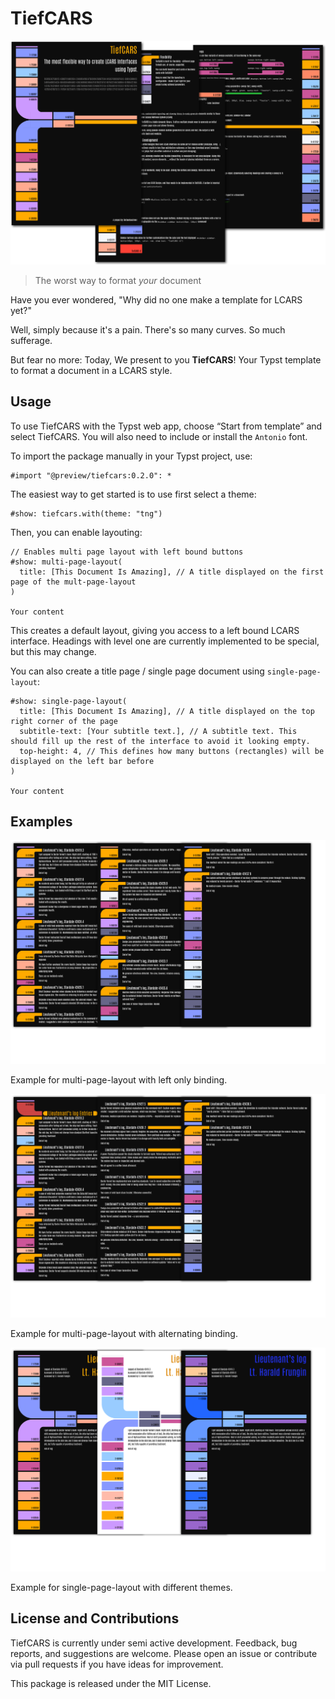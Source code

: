 # TiefCARS

![Cover Image of TiefCARS, showcasing the different modes](./cover.png)

> The worst way to format *your* document

Have you ever wondered, "Why did no one make a template for LCARS yet?"

Well, simply because it's a pain. There's so many curves. So much sufferage.

But fear no more: Today, We present to you **TiefCARS**! Your Typst template
to format a document in a LCARS style.

## Usage

To use TiefCARS with the Typst web app, choose “Start from template” and select TiefCARS. You will also need to include or install the `Antonio` font.

To import the package manually in your Typst project, use:

```typst
#import "@preview/tiefcars:0.2.0": *
```

The easiest way to get started is to use first select a theme:

```typst
#show: tiefcars.with(theme: "tng")
```

Then, you can enable layouting:

```typst
// Enables multi page layout with left bound buttons
#show: multi-page-layout(
  title: [This Document Is Amazing], // A title displayed on the first page of the mult-page-layout
)

Your content
```

This creates a default layout, giving you access to a left bound LCARS interface. Headings with level one are currently implemented to be special, but this may change.

You can also create a title page / single page document using `single-page-layout`:

```typst
#show: single-page-layout(
  title: [This Document Is Amazing], // A title displayed on the top right corner of the page
  subtitle-text: [Your subtitle text.], // A subtitle text. This should fill up the rest of the interface to avoid it looking empty.
  top-height: 4, // This defines how many buttons (rectangles) will be displayed on the left bar before 
)

Your content
```

## Examples

![Example for multi-page-layout with left only binding](examples/ex1.png)

Example for multi-page-layout with left only binding.

![Example for multi-page-layout with alternating binding](examples/ex2.png)

Example for multi-page-layout with alternating binding.

![Example for single-page-layout with different themes](examples/ex3.png)

Example for single-page-layout with different themes.

## License and Contributions

TiefCARS is currently under semi active development. Feedback, bug reports, and suggestions are welcome. Please open an issue or contribute via pull requests if you have ideas for improvement.

This package is released under the MIT License.
